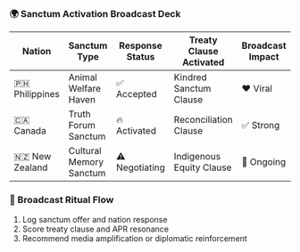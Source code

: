 ### 🌍 Sanctum Activation Broadcast Deck

| Nation         | Sanctum Type         | Response Status | Treaty Clause Activated | Broadcast Impact |
|----------------|----------------------|------------------|---------------------------|-------------------|
| 🇵🇭 Philippines | Animal Welfare Haven  | ✅ Accepted       | Kindred Sanctum Clause    | ❤️ Viral  
| 🇨🇦 Canada       | Truth Forum Sanctum   | 🔥 Activated       | Reconciliation Clause     | ✅ Strong  
| 🇳🇿 New Zealand | Cultural Memory Sanctum| ⚠️ Negotiating    | Indigenous Equity Clause  | 🔄 Ongoing  

### 🔄 Broadcast Ritual Flow
1. Log sanctum offer and nation response  
2. Score treaty clause and APR resonance  
3. Recommend media amplification or diplomatic reinforcement
